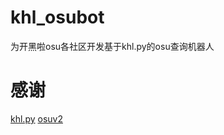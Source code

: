 # khl_osubot
为开黑啦osu各社区开发基于khl.py的osu查询机器人

# 感谢
[khl.py](https://github.com/twt233/khl.py)
[osuv2](https://github.com/Yuri-YuzuChaN/osuv2)
